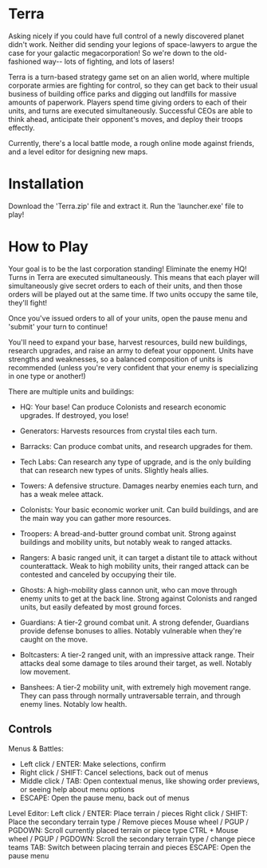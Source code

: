 # Terra
Asking nicely if you could have full control of a newly discovered planet didn't work. Neither did sending your legions of space-lawyers to argue the case for your
galactic megacorporation! So we're down to the old-fashioned way-- lots of fighting, and lots of lasers!

Terra is a turn-based strategy game set on an alien world, where multiple corporate armies are fighting for control, so they can get back to their usual business of
building office parks and digging out landfills for massive amounts of paperwork. Players spend time giving orders to each of their units, and turns are executed simultaneously.
Successful CEOs are able to think ahead, anticipate their opponent's moves, and deploy their troops effectly. 

Currently, there's a local battle mode, a rough online mode against friends, and a level editor for designing new maps.

# Installation
Download the 'Terra.zip' file and extract it. Run the 'launcher.exe' file to play!

# How to Play
Your goal is to be the last corporation standing! Eliminate the enemy HQ!
Turns in Terra are executed simultaneously. This means that each player will simultaneously give secret orders to each of their units, and then those orders will be played out
at the same time. If two units occupy the same tile, they'll fight!

Once you've issued orders to all of your units, open the pause menu and 'submit' your turn to continue!

You'll need to expand your base, harvest resources, build new buildings, research upgrades, and raise an army to defeat your opponent. Units have strengths and weaknesses,
so a balanced composition of units is recommended (unless you're very confident that your enemy is specializing in one type or another!)

There are multiple units and buildings:
* HQ: Your base! Can produce Colonists and research economic upgrades. If destroyed, you lose!
* Generators: Harvests resources from crystal tiles each turn.
* Barracks: Can produce combat units, and research upgrades for them.
* Tech Labs: Can research any type of upgrade, and is the only building that can research new types of units. Slightly heals allies.
* Towers: A defensive structure. Damages nearby enemies each turn, and has a weak melee attack. 


* Colonists: Your basic economic worker unit. Can build buildings, and are the main way you can gather more resources.
* Troopers: A bread-and-butter ground combat unit. Strong against buildings and mobility units, but notably weak to ranged attacks.
* Rangers: A basic ranged unit, it can target a distant tile to attack without counterattack. Weak to high mobility units, 
their ranged attack can be contested and canceled by occupying their tile.
* Ghosts: A high-mobility glass cannon unit, who can move through enemy units to get at the back line. 
Strong against Colonists and ranged units, but easily defeated by most ground forces.


* Guardians: A tier-2 ground combat unit. A strong defender, Guardians provide defense bonuses to allies. Notably vulnerable when they're caught on the move.
* Boltcasters: A tier-2 ranged unit, with an impressive attack range. Their attacks deal some damage to tiles around their target, as well. Notably low movement.
* Banshees: A tier-2 mobility unit, with extremely high movement range. They can pass through normally untraversable terrain, and through enemy lines. Notably low health.

## Controls
Menus & Battles:
* Left click / ENTER: Make selections, confirm
* Right click / SHIFT: Cancel selections, back out of menus
* Middle click / TAB: Open contextual menus, like showing order previews, or seeing help about menu options
* ESCAPE: Open the pause menu, back out of menus

Level Editor:
Left click / ENTER: Place terrain / pieces
Right click / SHIFT: Place the secondary terrain type / Remove pieces
Mouse wheel / PGUP / PGDOWN: Scroll currently placed terrain or piece type
CTRL + Mouse wheel / PGUP / PGDOWN: Scroll the secondary terrain type / change piece teams
TAB: Switch between placing terrain and pieces
ESCAPE: Open the pause menu

